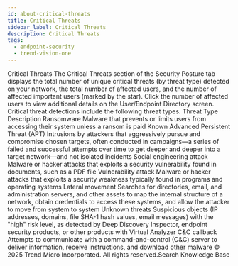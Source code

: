 ```yaml
---
id: about-critical-threats
title: Critical Threats
sidebar_label: Critical Threats
description: Critical Threats
tags:
  - endpoint-security
  - trend-vision-one
---
```


 Critical Threats The Critical Threats section of the Security Posture tab displays the total number of unique critical threats (by threat type) detected on your network, the total number of affected users, and the number of affected important users (marked by the star). Click the number of affected users to view additional details on the User/Endpoint Directory screen. Critical threat detections include the following threat types. Threat Type Description Ransomware Malware that prevents or limits users from accessing their system unless a ransom is paid Known Advanced Persistent Threat (APT) Intrusions by attackers that aggressively pursue and compromise chosen targets, often conducted in campaigns—a series of failed and successful attempts over time to get deeper and deeper into a target network—and not isolated incidents Social engineering attack Malware or hacker attacks that exploits a security vulnerability found in documents, such as a PDF file Vulnerability attack Malware or hacker attacks that exploits a security weakness typically found in programs and operating systems Lateral movement Searches for directories, email, and administration servers, and other assets to map the internal structure of a network, obtain credentials to access these systems, and allow the attacker to move from system to system Unknown threats Suspicious objects (IP addresses, domains, file SHA-1 hash values, email messages) with the "high" risk level, as detected by Deep Discovery Inspector, endpoint security products, or other products with Virtual Analyzer C&C callback Attempts to communicate with a command-and-control (C&C) server to deliver information, receive instructions, and download other malware © 2025 Trend Micro Incorporated. All rights reserved.Search Knowledge Base